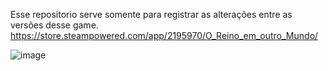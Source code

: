 Esse repositorio serve somente para registrar as alterações entre as versões desse game.
https://store.steampowered.com/app/2195970/O_Reino_em_outro_Mundo/

![image](https://github.com/user-attachments/assets/d07ad823-50ca-4159-84eb-c19ad3a3ddd9)


